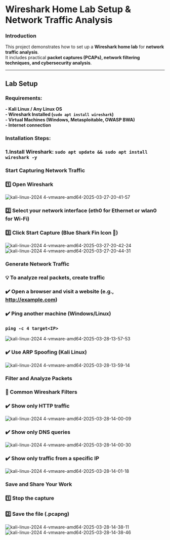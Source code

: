 #  Wireshark Home Lab Setup & Network Traffic Analysis  

###  Introduction  
This project demonstrates how to set up a **Wireshark home lab** for **network traffic analysis**.  
It includes practical **packet captures (PCAPs), network filtering techniques, and cybersecurity analysis**.

---

##  Lab Setup  
###  **Requirements:**  
**- Kali Linux / Any Linux OS**  
**- Wireshark Installed (`sudo apt install wireshark`)**  
**- Virtual Machines (Windows, Metasploitable, OWASP BWA)**  
**- Internet connection**  

###  **Installation Steps:**  ### 
### **1.Install Wireshark:   ```sudo apt update && sudo apt install wireshark -y```**
 ### Start Capturing Network Traffic
### **1️⃣ Open Wireshark** ###
![kali-linux-2024 4-vmware-amd64-2025-03-27-20-41-57](https://github.com/user-attachments/assets/8e7df803-0512-46b1-be7a-81f49e441b79)
### **2️⃣ Select your network interface (eth0 for Ethernet or wlan0 for Wi-Fi)**

### **3️⃣ Click Start Capture (Blue Shark Fin Icon 🦈)**
![kali-linux-2024 4-vmware-amd64-2025-03-27-20-42-24](https://github.com/user-attachments/assets/ed5e73c9-e6a9-4402-a769-0c915826b74d)
![kali-linux-2024 4-vmware-amd64-2025-03-27-20-44-31](https://github.com/user-attachments/assets/57f38ec1-da3c-4882-a8f3-d35fb3bd98d1)
### **Generate Network Traffic**
### **💡 To analyze real packets, create traffic**

### **✔️ Open a browser and visit a website (e.g., http://example.com)**

### **✔️ Ping another machine (Windows/Linux)**
### **```ping -c 4 target<IP>```**
![kali-linux-2024 4-vmware-amd64-2025-03-28-13-57-53](https://github.com/user-attachments/assets/876a5cd3-8f22-4342-bbbf-fefc832e2c97)
### **✔️ Use ARP Spoofing (Kali Linux)**
![kali-linux-2024 4-vmware-amd64-2025-03-28-13-59-14](https://github.com/user-attachments/assets/8c8d4635-c932-43bf-9df9-961ae654a78e)
 ### **Filter and Analyze Packets**
 ### **📌 Common Wireshark Filters**
### **✔️ Show only HTTP traffic**
![kali-linux-2024 4-vmware-amd64-2025-03-28-14-00-09](https://github.com/user-attachments/assets/23082d86-50e2-4424-a65d-c428ad35786b)
### **✔️ Show only DNS queries**
![kali-linux-2024 4-vmware-amd64-2025-03-28-14-00-30](https://github.com/user-attachments/assets/5bbdc1de-0594-415b-8bd5-6c256a983bd0)
### **✔️ Show only traffic from a specific IP**
![kali-linux-2024 4-vmware-amd64-2025-03-28-14-01-18](https://github.com/user-attachments/assets/6216ef1b-8dfd-4607-9f46-de758ac51987)
### **Save and Share Your Work**
### **1️⃣ Stop the capture**
### **2️⃣ Save the file (.pcapng)**
![kali-linux-2024 4-vmware-amd64-2025-03-28-14-38-11](https://github.com/user-attachments/assets/e39a20dc-27ae-41a8-a60b-3a202d10b08b)
![kali-linux-2024 4-vmware-amd64-2025-03-28-14-38-46](https://github.com/user-attachments/assets/2cfeda5b-3c86-4721-939c-dabf6609d7bd)


